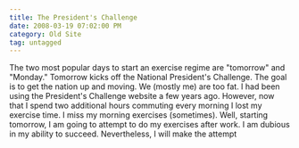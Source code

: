 ```yaml
---
title: The President's Challenge
date: 2008-03-19 07:02:00 PM
category: Old Site
tag: untagged
---
```


The two most popular days to start an exercise regime are "tomorrow" and "Monday." Tomorrow kicks off the National President's Challenge. The goal is to get the nation up and moving. We (mostly me) are too fat. I had been using the President's Challenge website a few years ago. However, now that I spend two additional hours commuting every morning I lost my exercise time. I miss my morning exercises (sometimes). Well, starting tomorrow, I am going to attempt to do my exercises after work. I am dubious in my ability to succeed. Nevertheless, I will make the attempt
